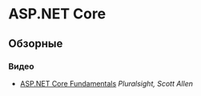 # ASP.NET Core

## Обзорные

### Видео
- [ASP.NET Core Fundamentals](http://rutracker.org/forum/viewtopic.php?t=5319624) *Pluralsight, Scott Allen*